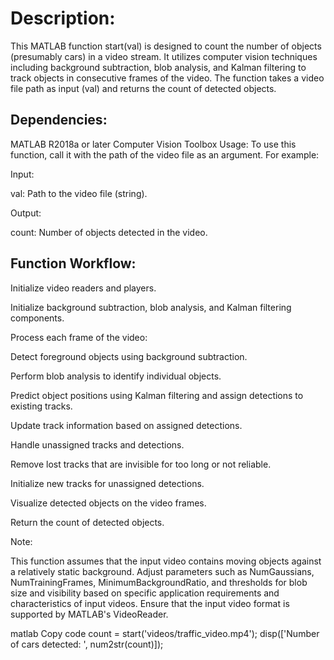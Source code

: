 
# Description:
This MATLAB function start(val) is designed to count the number of objects (presumably cars) in a video stream. It utilizes computer vision techniques including background subtraction, blob analysis, and Kalman filtering to track objects in consecutive frames of the video. The function takes a video file path as input (val) and returns the count of detected objects.

## Dependencies:

MATLAB R2018a or later
Computer Vision Toolbox
Usage:
To use this function, call it with the path of the video file as an argument. For example:

Input:

val: Path to the video file (string).

Output:

count: Number of objects detected in the video.
## Function Workflow:

Initialize video readers and players.

Initialize background subtraction, blob analysis, and Kalman filtering components.

Process each frame of the video:

Detect foreground objects using background subtraction.

Perform blob analysis to identify individual objects.

Predict object positions using Kalman filtering and assign detections to existing tracks.

Update track information based on assigned detections.

Handle unassigned tracks and detections.

Remove lost tracks that are invisible for too long or not reliable.

Initialize new tracks for unassigned detections.

Visualize detected objects on the video frames.

Return the count of detected objects.

Note:

This function assumes that the input video contains moving objects against a relatively static background.
Adjust parameters such as NumGaussians, NumTrainingFrames, MinimumBackgroundRatio, and thresholds for blob size and visibility based on specific application requirements and characteristics of input videos.
Ensure that the input video format is supported by MATLAB's VideoReader.

matlab
Copy code
count = start('videos/traffic_video.mp4');
disp(['Number of cars detected: ', num2str(count)]);

